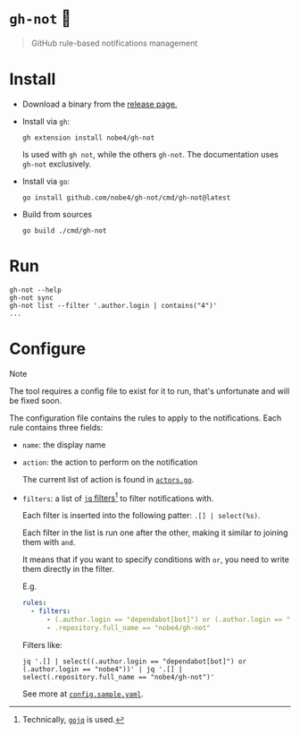 # `gh-not` 🔕

> GitHub rule-based notifications management

# Install

- Download a binary from the [release page.](https://github.com/nobe4/gh-not/releases/latest)

- Install via `gh`:
    ```shell
    gh extension install nobe4/gh-not
    ```

    Is used with `gh not`, while the others `gh-not`. The documentation uses
    `gh-not` exclusively.

- Install via `go`:
    ```shell
    go install github.com/nobe4/gh-not/cmd/gh-not@latest
    ```

- Build from sources

    ```shell
    go build ./cmd/gh-not
    ```

# Run

```shell
gh-not --help
gh-not sync
gh-not list --filter '.author.login | contains("4")'
...
```

# Configure

> [!NOTE]
> The tool requires a config file to exist for it to run, that's unfortunate and
> will be fixed soon.

The configuration file contains the rules to apply to the notifications. Each
rule contains three fields:

- `name`: the display name

- `action`: the action to perform on the notification

    The current list of action is found in [`actors.go`](./internal/actors/actors.go).

- `filters`: a list of [`jq` filters](https://jqlang.github.io/jq/manual/#basic-filters)[^gojq]
    to filter notifications with.

    Each filter is inserted into the following patter: `.[] | select(%s)`.


    Each filter in the list is run one after the other, making it similar to
    joining them with `and`.

    It means that if you want to specify conditions with `or`, you need to write
    them directly in the filter.

    E.g.
    ```yaml
    rules:
      - filters:
          - (.author.login == "dependabot[bot]") or (.author.login == "nobe4")
          - .repository.full_name == "nobe4/gh-not"
    ```

    Filters like:

    ```shell
    jq '.[] | select((.author.login == "dependabot[bot]") or (.author.login == "nobe4"))' | jq '.[] | select(.repository.full_name == "nobe4/gh-not")'
    ```

    See more at [`config.sample.yaml`](./config.sample.yaml).


[^gojq]: Technically, [`gojq`](https://github.com/itchyny/gojq) is used.
